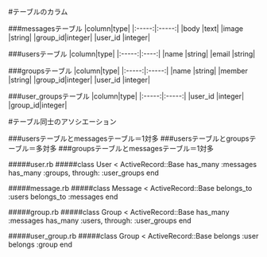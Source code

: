 #テーブルのカラム

###messagesテーブル
|column|type|
|:-----:|:-----:|
|body    |text|
|image   |string|
|group_id|integer|
|user_id |integer|


###usersテーブル
|column|type|
|:-----:|:----:|
|name  |string|
|email |string|


###groupsテーブル
|column|type|
|:-----:|:-----:|
|name    |string|
|member  |string|
|group_id|integer|
|user_id |integer|


###user_groupsテーブル
|column|type|
|:-----:|:-----:|
|user_id |integer|
|group_id|integer|



#テーブル同士のアソシエーション

###usersテーブルとmessagesテーブル＝1対多
###usersテーブルとgroupsテーブル＝多対多
###groupsテーブルとmessagesテーブル＝1対多


#####user.rb
#####class User < ActiveRecord::Base
       has_many :messages
       has_many :groups, through: :user_groups
  end

#####message.rb
#####class Message < ActiveRecord::Base
       belongs_to :users
       belongs_to :messages
  end


#####group.rb
#####class Group < ActiveRecord::Base
       has_many :messages
       has_many :users, through: :user_groups
  end

#####user_group.rb
#####class Group < ActiveRecord::Base
       belongs :user
       belongs :group
  end
